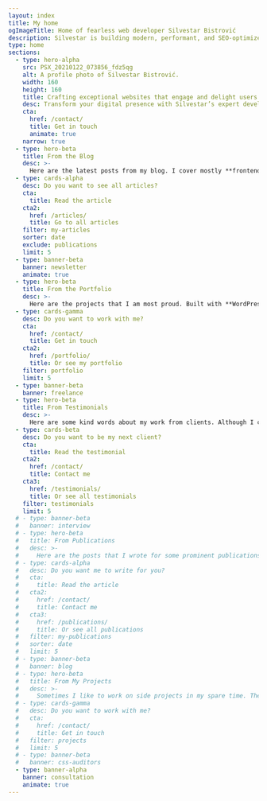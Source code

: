 ```yaml
---
layout: index
title: My home
ogImageTitle: Home of fearless web developer Silvestar Bistrović
description: Silvestar is building modern, performant, and SEO-optimized websites since 2012 using the best coding practices to deliver the best experience for every user.
type: home
sections:
  - type: hero-alpha
    src: PSX_20210122_073856_fdz5qg
    alt: A profile photo of Silvestar Bistrović.
    width: 160
    height: 160
    title: Crafting exceptional websites that engage and delight users since 2012
    desc: Transform your digital presence with Silvestar’s expert development services
    cta:
      href: /contact/
      title: Get in touch
      animate: true
    narrow: true
  - type: hero-beta
    title: From the Blog
    desc: >-
      Here are the latest posts from my blog. I cover mostly **frontend**, **JAMstack**, and **freelancing** topics.
  - type: cards-alpha
    desc: Do you want to see all articles?
    cta:
      title: Read the article
    cta2:
      href: /articles/
      title: Go to all articles
    filter: my-articles
    sorter: date
    exclude: publications
    limit: 5
  - type: banner-beta
    banner: newsletter
    animate: true
  - type: hero-beta
    title: From the Portfolio
    desc: >-
      Here are the projects that I am most proud. Built with **WordPress**, **Shopify**, **Jekyll**, and **Hugo**, among others.
  - type: cards-gamma
    desc: Do you want to work with me?
    cta:
      href: /contact/
      title: Get in touch
    cta2:
      href: /portfolio/
      title: Or see my portfolio
    filter: portfolio
    limit: 5
  - type: banner-beta
    banner: freelance
  - type: hero-beta
    title: From Testimonials
    desc: >-
      Here are some kind words about my work from clients. Although I collaborated with clients from more than 10 countries, most of them came from **The United States**.
  - type: cards-beta
    desc: Do you want to be my next client?
    cta:
      title: Read the testimonial
    cta2:
      href: /contact/
      title: Contact me
    cta3:
      href: /testimonials/
      title: Or see all testimonials
    filter: testimonials
    limit: 5
  # - type: banner-beta
  #   banner: interview
  # - type: hero-beta
  #   title: From Publications
  #   desc: >-
  #     Here are the posts that I wrote for some prominent publications. I wrote for **Smashing Magazine**, **CSS Tricks**, **LogRocket**, and **Toptal**.
  # - type: cards-alpha
  #   desc: Do you want me to write for you?
  #   cta:
  #     title: Read the article
  #   cta2:
  #     href: /contact/
  #     title: Contact me
  #   cta3:
  #     href: /publications/
  #     title: Or see all publications
  #   filter: my-publications
  #   sorter: date
  #   limit: 5
  # - type: banner-beta
  #   banner: blog
  # - type: hero-beta
  #   title: From My Projects
  #   desc: >-
  #     Sometimes I like to work on side projects in my spare time. These are my open-source side projects.
  # - type: cards-gamma
  #   desc: Do you want to work with me?
  #   cta:
  #     href: /contact/
  #     title: Get in touch
  #   filter: projects
  #   limit: 5
  # - type: banner-beta
  #   banner: css-auditors
  - type: banner-alpha
    banner: consultation
    animate: true
---
```

